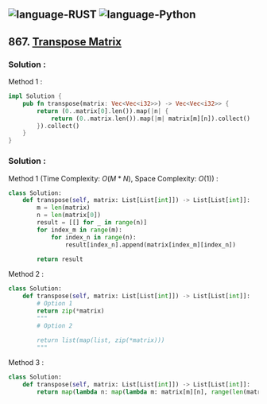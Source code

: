 ![language-RUST](https://img.shields.io/badge/%20-RUST-8d4004?style=for-the-badge&logo=RUST)
![language-Python](https://img.shields.io/badge/%20-Python-ffd43b?style=for-the-badge&logo=PYTHON)
---

## 867. [Transpose Matrix](https://leetcode.com/problems/transpose-matrix)

### Solution :

Method 1 :
```rust
impl Solution {
    pub fn transpose(matrix: Vec<Vec<i32>>) -> Vec<Vec<i32>> {
        return (0..matrix[0].len()).map(|n| {
            return (0..matrix.len()).map(|m| matrix[m][n]).collect()
        }).collect()
    }
}
```

### Solution :

Method 1 (Time Complexity: $O(M*N)$, Space Complexity: $O(1)$) :
```python
class Solution:
    def transpose(self, matrix: List[List[int]]) -> List[List[int]]:
        m = len(matrix)
        n = len(matrix[0])
        result = [[] for _ in range(n)]
        for index_m in range(m):
            for index_n in range(n):
                result[index_n].append(matrix[index_m][index_n])

        return result
```

Method 2 :
```python
class Solution:
    def transpose(self, matrix: List[List[int]]) -> List[List[int]]:
        # Option 1
        return zip(*matrix)
        """
        # Option 2

        return list(map(list, zip(*matrix)))
        """
```

Method 3 :
```python
class Solution:
    def transpose(self, matrix: List[List[int]]) -> List[List[int]]:
        return map(lambda n: map(lambda m: matrix[m][n], range(len(matrix))), range(len(matrix[0])))
```
